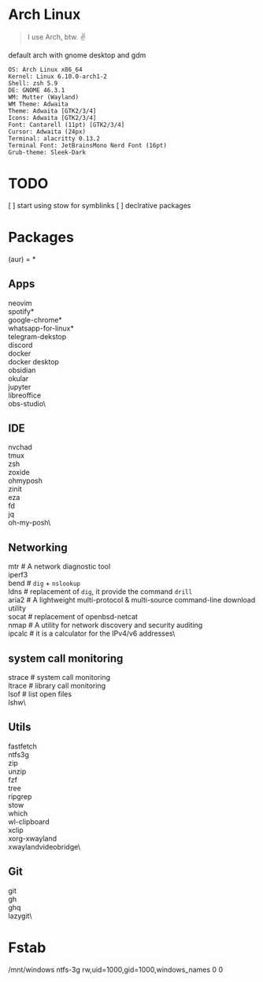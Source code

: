 # Arch Linux

> I use Arch, btw. ✌️

default arch with gnome desktop and gdm

```
OS: Arch Linux x86_64
Kernel: Linux 6.10.0-arch1-2
Shell: zsh 5.9
DE: GNOME 46.3.1
WM: Mutter (Wayland)
WM Theme: Adwaita
Theme: Adwaita [GTK2/3/4]
Icons: Adwaita [GTK2/3/4]
Font: Cantarell (11pt) [GTK2/3/4]
Cursor: Adwaita (24px)
Terminal: alacritty 0.13.2
Terminal Font: JetBrainsMono Nerd Font (16pt)
Grub-theme: Sleek-Dark
```

# TODO

[ ] start using stow for symblinks
[ ] declrative packages

# Packages

(aur) = *

## Apps

neovim\
spotify*\
google-chrome*\
whatsapp-for-linux*\
telegram-dekstop\
discord\
docker\
docker desktop\
obsidian\
okular\
jupyter\
libreoffice\
obs-studio\

## IDE

nvchad\
tmux\
zsh\
zoxide\
ohmyposh\
zinit\
eza\
fd\
jq\
oh-my-posh\

## Networking

mtr # A network diagnostic tool\
iperf3\
bend  # `dig` + `nslookup`\
ldns # replacement of `dig`, it provide the command `drill`\
aria2 # A lightweight multi-protocol & multi-source command-line download utility\
socat # replacement of openbsd-netcat\
nmap # A utility for network discovery and security auditing\
ipcalc  # it is a calculator for the IPv4/v6 addresses\

## system call monitoring

strace # system call monitoring\
ltrace # library call monitoring\
lsof # list open files\
lshw\

## Utils

fastfetch\
ntfs3g\
zip\
unzip\
fzf\
tree\
ripgrep\
stow\
which\
wl-clipboard\
xclip\
xorg-xwayland\
xwaylandvideobridge\

## Git

git\
gh\
ghq\
lazygit\

# Fstab
/mnt/windows	ntfs-3g     	rw,uid=1000,gid=1000,windows_names	0 0
